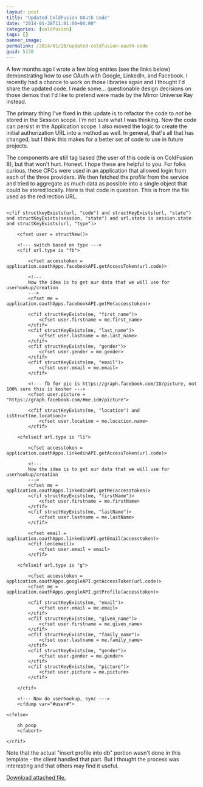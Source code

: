 ```yaml
---
layout: post
title: "Updated ColdFusion OAuth Code"
date: "2014-01-28T11:01:00+06:00"
categories: [coldfusion]
tags: []
banner_image: 
permalink: /2014/01/28/updated-coldfusion-oauth-code
guid: 5138
---
```


<p>
A few months ago I wrote a few blog entries (see the links below) demonstrating how to use OAuth with Google, LinkedIn, and Facebook. I recently had a chance to work on those libraries again and I thought I'd share the updated code. I made some... questionable design decisions on those demos that I'd like to pretend were made by the Mirror Universe Ray instead. 
</p>
<!--more-->
<p>
The primary thing I've fixed in this update is to refactor the code to <i>not</i> be stored in the Session scope. I'm not sure what I was thinking. Now the code can persist in the Application scope. I also moved the logic to create the initial authorization URL into a method as well. In general, that's all that has changed, but I think this makes for a better set of code to use in future projects. 
</p>

<p>
The components are still tag based (the user of this code is on ColdFusion 8), but that won't hurt. Honest. I hope these are helpful to you. For folks curious, these CFCs were used in an application that allowed login from each of the three providers. We then fetched the profile from the service and tried to aggregate as much data as possible into a single object that could be stored locally. Here is that code in question. This is from the file used as the redirection URL.
</p>

<pre><code class="language-markup">
&lt;cfif structkeyExists(url, &quot;code&quot;) and structKeyExists(url, &quot;state&quot;) and structKeyExists(session, &quot;state&quot;) and url.state is session.state and structKeyExists(url, &quot;type&quot;)&gt;

	&lt;cfset user = structNew()&gt;

	&lt;!--- switch based on type ---&gt;
	&lt;cfif url.type is &quot;fb&quot;&gt;

		&lt;cfset accesstoken = application.oauthApps.facebookAPI.getAccessToken(url.code)&gt;

		&lt;!---
		Now the idea is to get our data that we will use for userhookup&#x2F;creation
		---&gt;
		&lt;cfset me = application.oauthApps.facebookAPI.getMe(accesstoken)&gt;

		&lt;cfif structKeyExists(me, &quot;first_name&quot;)&gt;
			&lt;cfset user.firstname = me.first_name&gt;
		&lt;&#x2F;cfif&gt;
		&lt;cfif structKeyExists(me, &quot;last_name&quot;)&gt;
			&lt;cfset user.lastname = me.last_name&gt;
		&lt;&#x2F;cfif&gt;
		&lt;cfif structKeyExists(me, &quot;gender&quot;)&gt;
			&lt;cfset user.gender = me.gender&gt;
		&lt;&#x2F;cfif&gt;
		&lt;cfif structKeyExists(me, &quot;email&quot;)&gt;
			&lt;cfset user.email = me.email&gt;
		&lt;&#x2F;cfif&gt;

		&lt;!--- fb for pic is https:&#x2F;&#x2F;graph.facebook.com&#x2F;ID&#x2F;picture, not 100% sure this is kosher ---&gt;
		&lt;cfset user.picture = &quot;https:&#x2F;&#x2F;graph.facebook.com&#x2F;#me.id#&#x2F;picture&quot;&gt;

		&lt;cfif structKeyExists(me, &quot;location&quot;) and isStruct(me.location)&gt;
			&lt;cfset user.location = me.location.name&gt;
		&lt;&#x2F;cfif&gt;

	&lt;cfelseif url.type is &quot;li&quot;&gt;

		&lt;cfset accesstoken = application.oauthApps.linkedinAPI.getAccessToken(url.code)&gt;

		&lt;!---
		Now the idea is to get our data that we will use for userhookup&#x2F;creation
		---&gt;
		&lt;cfset me = application.oauthApps.linkedinAPI.getMe(accesstoken)&gt;
		&lt;cfif structKeyExists(me, &quot;firstName&quot;)&gt;
			&lt;cfset user.firstname = me.firstName&gt;
		&lt;&#x2F;cfif&gt;
		&lt;cfif structKeyExists(me, &quot;lastName&quot;)&gt;
			&lt;cfset user.lastname = me.lastName&gt;
		&lt;&#x2F;cfif&gt;

		&lt;cfset email = application.oauthApps.linkedinAPI.getEmail(accesstoken)&gt;
		&lt;cfif len(email)&gt;
			&lt;cfset user.email = email&gt;
		&lt;&#x2F;cfif&gt;

	&lt;cfelseif url.type is &quot;g&quot;&gt;

		&lt;cfset accesstoken = application.oauthApps.googleAPI.getAccessToken(url.code)&gt;
		&lt;cfset me = application.oauthApps.googleAPI.getProfile(accesstoken)&gt;

		&lt;cfif structKeyExists(me, &quot;email&quot;)&gt;
			&lt;cfset user.email = me.email&gt;
		&lt;&#x2F;cfif&gt;
		&lt;cfif structKeyExists(me, &quot;given_name&quot;)&gt;
			&lt;cfset user.firstname = me.given_name&gt;
		&lt;&#x2F;cfif&gt;
		&lt;cfif structKeyExists(me, &quot;family_name&quot;)&gt;
			&lt;cfset user.lastname = me.family_name&gt;
		&lt;&#x2F;cfif&gt;
		&lt;cfif structKeyExists(me, &quot;gender&quot;)&gt;
			&lt;cfset user.gender = me.gender&gt;
		&lt;&#x2F;cfif&gt;
		&lt;cfif structKeyExists(me, &quot;picture&quot;)&gt;
			&lt;cfset user.picture = me.picture&gt;
		&lt;&#x2F;cfif&gt;

	&lt;&#x2F;cfif&gt;

	&lt;!--- Now do userhookup, sync ---&gt;
	&lt;cfdump var=&quot;#user#&quot;&gt;

&lt;cfelse&gt;

	oh poop
	&lt;cfabort&gt;

&lt;&#x2F;cfif&gt;
</code></pre>

<p>
Note that the actual "insert profile into db" portion wasn't done in this template - the client handled that part. But I thought the process was interesting and that others may find it useful.
</p><p><a href='/enclosures/Archive34.zip'>Download attached file.</a></p>